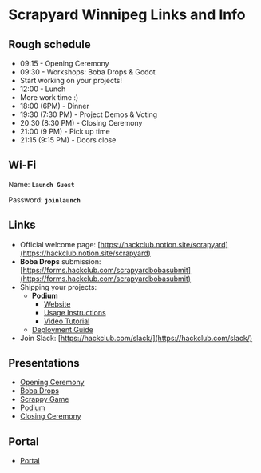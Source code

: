 # Scrapyard Winnipeg Links and Info

## Rough schedule

- 09:15 - Opening Ceremony
- 09:30 - Workshops: Boba Drops & Godot
- Start working on your projects!
- 12:00 - Lunch
- More work time :)
- 18:00 (6PM) - Dinner
- 19:30 (7:30 PM) - Project Demos & Voting
- 20:30 (8:30 PM) - Closing Ceremony
- 21:00 (9 PM) - Pick up time
- 21:15 (9:15 PM) - Doors close

## Wi-Fi

Name: **`Launch Guest`**

Password: **`joinlaunch`**

## Links

- Official welcome page: [https://hackclub.notion.site/scrapyard](https://hackclub.notion.site/scrapyard)
- **Boba Drops** submission: [https://forms.hackclub.com/scrapyardbobasubmit](https://forms.hackclub.com/scrapyardbobasubmit)
- Shipping your projects:
  - **Podium**
    - [Website](https://podium.hackclub.com/events)
    - [Usage Instructions](https://docs.google.com/document/d/14WFX9GWybl3dlpYt2hXv4qr5sic1pFi0Vn5eim95I0w/view)
    - [Video Tutorial](https://www.loom.com/share/bbbab3e972df4a92a3f805616ea69cbb)
  - [Deployment Guide](https://hackclub.notion.site/depolyment-guide)
- Join Slack: [https://hackclub.com/slack/](https://hackclub.com/slack/)

## Presentations

- [Opening Ceremony](https://docs.google.com/presentation/d/1GYDd3MrI0nQPTYYRN79mnbl4Q3dAcmLQeH9cOxixErE/view)
- [Boba Drops](https://docs.google.com/presentation/d/16aAHd1MME6rddBnh0va3oICK22pfgpvR/view)
- [Scrappy Game](https://docs.google.com/presentation/d/1G3bKIdjtIq1PMsBwMOzEYmY1-y0BNhiNDirpQdWd-m8/view)
- [Podium](https://docs.google.com/presentation/d/1jqiotnpM85Mahff5m0P0QbYmo_BgqnriRY_NR1aZ9rY/view)
- [Closing Ceremony](https://docs.google.com/presentation/d/1Vssxyf9HpmyJhiLfCRYFOXtrzo7jrPc0SJdqP1uVOQo/view)

## Portal

- [Portal](https://hackclub.zoom.us/j/82463161473?pwd=GbhKbvsabZZbE1EwRe5vT5rUjKyZKi.1)